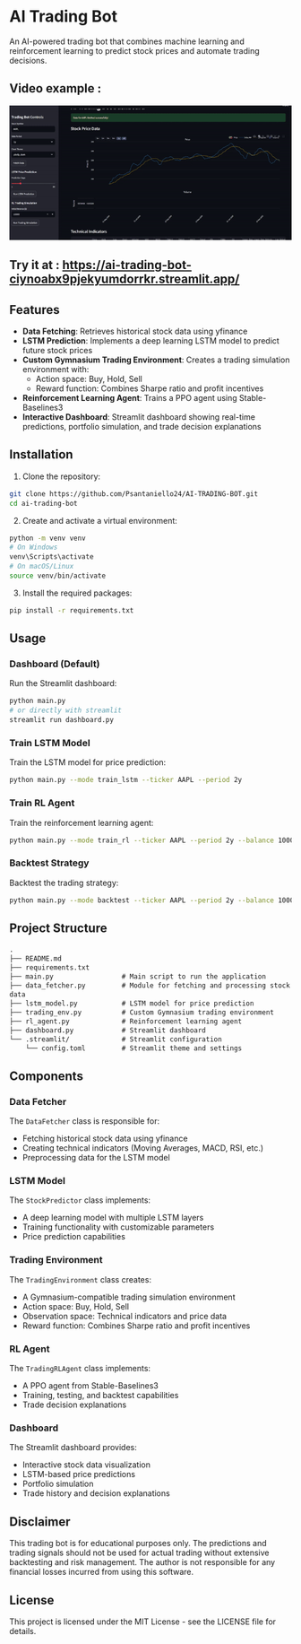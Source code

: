 # AI Trading Bot

An AI-powered trading bot that combines machine learning and reinforcement learning to predict stock prices and automate trading decisions.

## Video example : 

![Demo GIF](./trading_demo.gif)

## Try it at : https://ai-trading-bot-ciynoabx9pjekyumdorrkr.streamlit.app/

## Features

- **Data Fetching**: Retrieves historical stock data using yfinance
- **LSTM Prediction**: Implements a deep learning LSTM model to predict future stock prices
- **Custom Gymnasium Trading Environment**: Creates a trading simulation environment with:
  - Action space: Buy, Hold, Sell
  - Reward function: Combines Sharpe ratio and profit incentives
- **Reinforcement Learning Agent**: Trains a PPO agent using Stable-Baselines3
- **Interactive Dashboard**: Streamlit dashboard showing real-time predictions, portfolio simulation, and trade decision explanations

## Installation

1. Clone the repository:
```bash
git clone https://github.com/Psantaniello24/AI-TRADING-BOT.git
cd ai-trading-bot
```

2. Create and activate a virtual environment:
```bash
python -m venv venv
# On Windows
venv\Scripts\activate
# On macOS/Linux
source venv/bin/activate
```

3. Install the required packages:
```bash
pip install -r requirements.txt
```

## Usage

### Dashboard (Default)

Run the Streamlit dashboard:
```bash
python main.py
# or directly with streamlit
streamlit run dashboard.py
```

### Train LSTM Model

Train the LSTM model for price prediction:
```bash
python main.py --mode train_lstm --ticker AAPL --period 2y
```

### Train RL Agent

Train the reinforcement learning agent:
```bash
python main.py --mode train_rl --ticker AAPL --period 2y --balance 10000 --timesteps 10000
```

### Backtest Strategy

Backtest the trading strategy:
```bash
python main.py --mode backtest --ticker AAPL --period 2y --balance 10000
```

## Project Structure

```
.
├── README.md
├── requirements.txt
├── main.py                 # Main script to run the application
├── data_fetcher.py         # Module for fetching and processing stock data
├── lstm_model.py           # LSTM model for price prediction
├── trading_env.py          # Custom Gymnasium trading environment
├── rl_agent.py             # Reinforcement learning agent
├── dashboard.py            # Streamlit dashboard
└── .streamlit/             # Streamlit configuration
    └── config.toml         # Streamlit theme and settings
```

## Components

### Data Fetcher

The `DataFetcher` class is responsible for:
- Fetching historical stock data using yfinance
- Creating technical indicators (Moving Averages, MACD, RSI, etc.)
- Preprocessing data for the LSTM model

### LSTM Model

The `StockPredictor` class implements:
- A deep learning model with multiple LSTM layers
- Training functionality with customizable parameters
- Price prediction capabilities

### Trading Environment

The `TradingEnvironment` class creates:
- A Gymnasium-compatible trading simulation environment
- Action space: Buy, Hold, Sell
- Observation space: Technical indicators and price data
- Reward function: Combines Sharpe ratio and profit incentives

### RL Agent

The `TradingRLAgent` class implements:
- A PPO agent from Stable-Baselines3
- Training, testing, and backtest capabilities
- Trade decision explanations

### Dashboard

The Streamlit dashboard provides:
- Interactive stock data visualization
- LSTM-based price predictions
- Portfolio simulation
- Trade history and decision explanations

## Disclaimer

This trading bot is for educational purposes only. The predictions and trading signals should not be used for actual trading without extensive backtesting and risk management. The author is not responsible for any financial losses incurred from using this software.

## License

This project is licensed under the MIT License - see the LICENSE file for details. 
